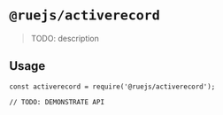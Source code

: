 # `@ruejs/activerecord`

> TODO: description

## Usage

```
const activerecord = require('@ruejs/activerecord');

// TODO: DEMONSTRATE API
```
